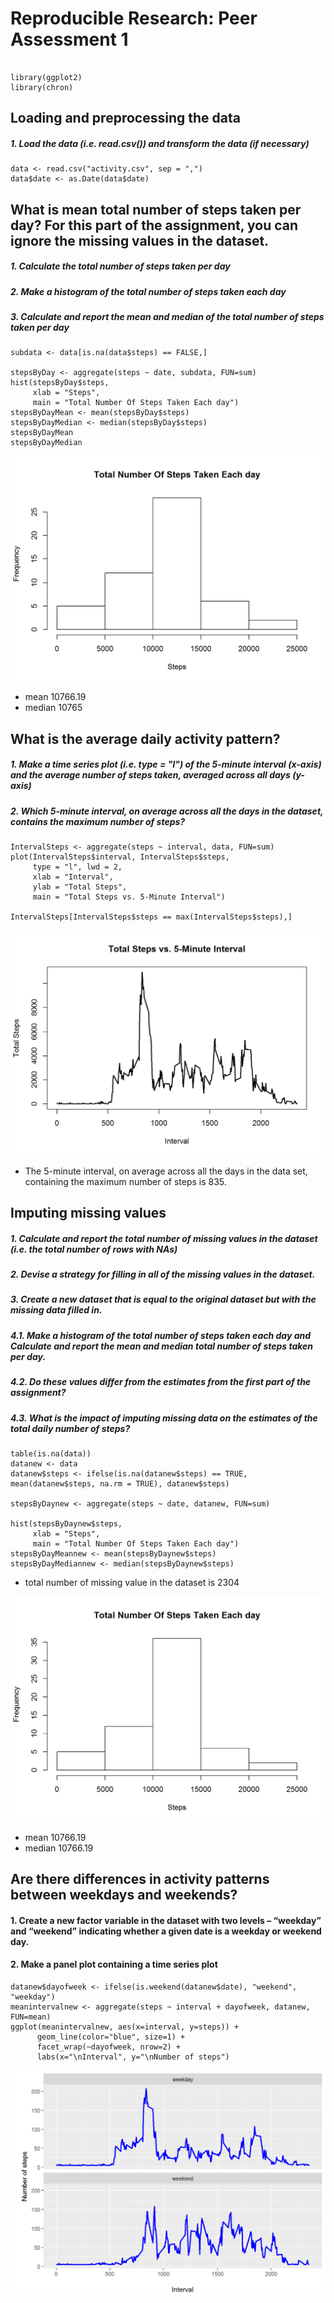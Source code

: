 # Reproducible Research: Peer Assessment 1

```{r}

library(ggplot2)
library(chron)
```

## Loading and preprocessing the data
##### 1. Load the data (i.e. read.csv()) and transform the data (if necessary)

```{r}
data <- read.csv("activity.csv", sep = ",")
data$date <- as.Date(data$date)
```

## What is mean total number of steps taken per day? For this part of the assignment, you can ignore the missing values in the dataset.
##### 1. Calculate the total number of steps taken per day
##### 2. Make a histogram of the total number of steps taken each day
##### 3. Calculate and report the mean and median of the total number of steps taken per day

```{r}
subdata <- data[is.na(data$steps) == FALSE,]

stepsByDay <- aggregate(steps ~ date, subdata, FUN=sum)
hist(stepsByDay$steps,  
     xlab = "Steps", 
     main = "Total Number Of Steps Taken Each day")
stepsByDayMean <- mean(stepsByDay$steps)
stepsByDayMedian <- median(stepsByDay$steps)
stepsByDayMean
stepsByDayMedian	
```
![plot of chunk pic1](/pic1.png)

* mean 10766.19
* median 10765


## What is the average daily activity pattern?
##### 1. Make a time series plot (i.e. type = "l") of the 5-minute interval (x-axis) and the average number of steps taken, averaged across all days (y-axis)
##### 2. Which 5-minute interval, on average across all the days in the dataset, contains the maximum number of steps? 

```{r}
IntervalSteps <- aggregate(steps ~ interval, data, FUN=sum)
plot(IntervalSteps$interval, IntervalSteps$steps, 
     type = "l", lwd = 2,
     xlab = "Interval", 
     ylab = "Total Steps",
     main = "Total Steps vs. 5-Minute Interval")
	 
IntervalSteps[IntervalSteps$steps == max(IntervalSteps$steps),]
```
![plot of chunk pic2](/pic2.png)

* The 5-minute interval, on average across all the days in the data set, containing the maximum number of steps is 835.

## Imputing missing values
##### 1. Calculate and report the total number of missing values in the dataset (i.e. the total number of rows with NAs)
##### 2. Devise a strategy for filling in all of the missing values in the dataset.
##### 3. Create a new dataset that is equal to the original dataset but with the missing data filled in.
##### 4.1. Make a histogram of the total number of steps taken each day and Calculate and report the mean and median total number of steps taken per day.
##### 4.2. Do these values differ from the estimates from the first part of the assignment?
##### 4.3. What is the impact of imputing missing data on the estimates of the total daily number of steps?

```{r}
table(is.na(data))
datanew <- data
datanew$steps <- ifelse(is.na(datanew$steps) == TRUE,  mean(datanew$steps, na.rm = TRUE), datanew$steps)

stepsByDaynew <- aggregate(steps ~ date, datanew, FUN=sum)

hist(stepsByDaynew$steps,  
     xlab = "Steps", 
     main = "Total Number Of Steps Taken Each day")
stepsByDayMeannew <- mean(stepsByDaynew$steps)
stepsByDayMediannew <- median(stepsByDaynew$steps)
```
* total number of missing value in the dataset is 2304

![plot of chunk pic3](/pic3.png)

* mean 10766.19
* median 10766.19

## Are there differences in activity patterns between weekdays and weekends?
#### 1. Create a new factor variable in the dataset with two levels – “weekday” and “weekend” indicating whether a given date is a weekday or weekend day.
#### 2. Make a panel plot containing a time series plot

```{r}
datanew$dayofweek <- ifelse(is.weekend(datanew$date), "weekend", "weekday")
meanintervalnew <- aggregate(steps ~ interval + dayofweek, datanew, FUN=mean)
ggplot(meanintervalnew, aes(x=interval, y=steps)) + 
      geom_line(color="blue", size=1) + 
      facet_wrap(~dayofweek, nrow=2) +
      labs(x="\nInterval", y="\nNumber of steps")
```
![plot of chunk pic4](/pic4.png)
